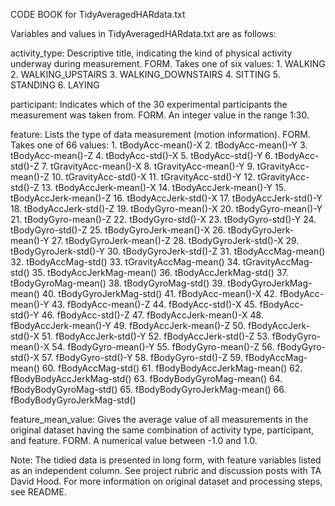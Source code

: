 CODE BOOK for TidyAveragedHARdata.txt


Variables and values in TidyAveragedHARdata.txt are as follows:

activity_type: Descriptive title, indicating the kind of physical activity 
	underway during measurement.
	FORM. Takes one of six values: 
		1. WALKING
		2. WALKING_UPSTAIRS
		3. WALKING_DOWNSTAIRS
		4. SITTING
		5. STANDING
		6. LAYING

participant: Indicates which of the 30 experimental participants the 
	measurement was taken from.
	FORM. An integer value in the range 1:30.

feature: Lists the type of data measurement (motion information).
	FORM. Takes one of 66 values:
		1. tBodyAcc-mean()-X
		2. tBodyAcc-mean()-Y
		3. tBodyAcc-mean()-Z
		4. tBodyAcc-std()-X
		5. tBodyAcc-std()-Y
		6. tBodyAcc-std()-Z
		7. tGravityAcc-mean()-X
		8. tGravityAcc-mean()-Y
		9. tGravityAcc-mean()-Z
		10. tGravityAcc-std()-X
		11. tGravityAcc-std()-Y
		12. tGravityAcc-std()-Z
		13. tBodyAccJerk-mean()-X
		14. tBodyAccJerk-mean()-Y
		15. tBodyAccJerk-mean()-Z
		16. tBodyAccJerk-std()-X
		17. tBodyAccJerk-std()-Y
		18. tBodyAccJerk-std()-Z
		19. tBodyGyro-mean()-X
		20. tBodyGyro-mean()-Y
		21. tBodyGyro-mean()-Z
		22. tBodyGyro-std()-X
		23. tBodyGyro-std()-Y
		24. tBodyGyro-std()-Z
		25. tBodyGyroJerk-mean()-X
		26. tBodyGyroJerk-mean()-Y
		27. tBodyGyroJerk-mean()-Z
		28. tBodyGyroJerk-std()-X
		29. tBodyGyroJerk-std()-Y
		30. tBodyGyroJerk-std()-Z
		31. tBodyAccMag-mean()
		32. tBodyAccMag-std()
		33. tGravityAccMag-mean()
		34. tGravityAccMag-std()
		35. tBodyAccJerkMag-mean()
		36. tBodyAccJerkMag-std()
		37. tBodyGyroMag-mean()
		38. tBodyGyroMag-std()
		39. tBodyGyroJerkMag-mean()
		40. tBodyGyroJerkMag-std()
		41. fBodyAcc-mean()-X
		42. fBodyAcc-mean()-Y
		43. fBodyAcc-mean()-Z
		44. fBodyAcc-std()-X
		45. fBodyAcc-std()-Y
		46. fBodyAcc-std()-Z
		47. fBodyAccJerk-mean()-X
		48. fBodyAccJerk-mean()-Y
		49. fBodyAccJerk-mean()-Z
		50. fBodyAccJerk-std()-X
		51. fBodyAccJerk-std()-Y
		52. fBodyAccJerk-std()-Z
		53. fBodyGyro-mean()-X
		54. fBodyGyro-mean()-Y
		55. fBodyGyro-mean()-Z
		56. fBodyGyro-std()-X
		57. fBodyGyro-std()-Y
		58. fBodyGyro-std()-Z
		59. fBodyAccMag-mean()
		60. fBodyAccMag-std()
		61. fBodyBodyAccJerkMag-mean()
		62. fBodyBodyAccJerkMag-std()
		63. fBodyBodyGyroMag-mean()
		64. fBodyBodyGyroMag-std()
		65. fBodyBodyGyroJerkMag-mean()
		66. fBodyBodyGyroJerkMag-std()

feature_mean_value: Gives the average value of all measurements in the
	original dataset having the same combination of activity type, 
	participant, and feature.
	FORM. A numerical value between -1.0 and 1.0.


Note: The tidied data is presented in long form, with feature variables listed as an independent column. See project rubric and discussion posts with TA David Hood. For more information on original dataset and processing steps, see README.
